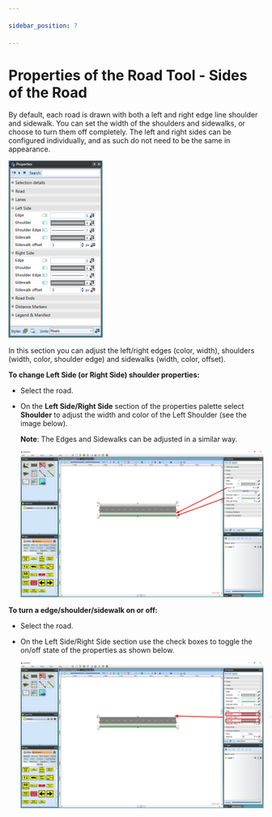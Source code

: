 ```yaml
---

sidebar_position: 7

---
```

# Properties of the Road Tool - Sides of the Road

By default, each road is drawn with both a left and right edge line shoulder and sidewalk. You can set the width of the shoulders and sidewalks, or choose to turn them off completely. The left and right sides can be configured individually, and as such do not need to be the same in appearance.

![Left_and_Right_Side_Road_Properties](./assets/Left_and_Right_Side_Road_Properties.png)

In this section you can adjust the left/right edges (color, width), shoulders (width, color, shoulder edge) and sidewalks (width, color, offset).

**To change Left Side (or Right Side) shoulder properties:** 

 - Select the road.
 - On the **Left Side/Right Side** section of the properties palette select **Shoulder** to adjust the width and color of the Left Shoulder (see the image below).

    **Note**: The Edges and Sidewalks can be adjusted in a similar way.

    ![Left_Side_Shoulder_Width_has_been_increased_and_Left_Sidewalk_changed_to_Green](./assets/Left_Side_Shoulder_Width_has_been_increased_and_Left_Sidewalk_changed_to_Green.png)

**To turn a edge/shoulder/sidewalk on or off:**

 - Select the road.
 - On the Left Side/Right Side section use the check boxes to toggle the on/off state of the properties as shown below.

    ![Shoulder_and_Sidewalk_turned_off](./assets/Shoulder_and_Sidewalk_turned_off.png)